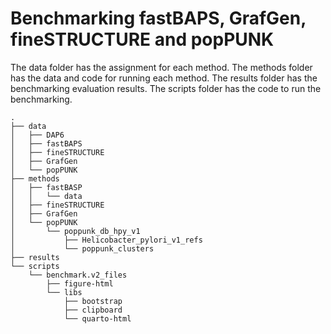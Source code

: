 # Benchmarking fastBAPS, GrafGen, fineSTRUCTURE and popPUNK

The data folder has the assignment for each method.
The methods folder has the data and code for running each method.
The results folder has the benchmarking evaluation results.
The scripts folder has the code to run the benchmarking.

```
.
├── data
│   ├── DAP6
│   ├── fastBAPS
│   ├── fineSTRUCTURE
│   ├── GrafGen
│   └── popPUNK
├── methods
│   ├── fastBASP
│   │   └── data
│   ├── fineSTRUCTURE
│   ├── GrafGen
│   └── popPUNK
│       └── poppunk_db_hpy_v1
│           ├── Helicobacter_pylori_v1_refs
│           └── poppunk_clusters
├── results
└── scripts
    └── benchmark.v2_files
        ├── figure-html
        └── libs
            ├── bootstrap
            ├── clipboard
            └── quarto-html
```
